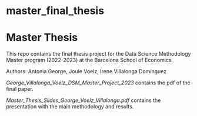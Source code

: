 # master_final_thesis

# Master Thesis

This repo contains the final thesis project for the Data Science Methodology Master program (2022-2023) at the Barcelona School of Economics.

Authors: Antonia George, Joule Voelz, Irene Villalonga Domínguez

*George_Villalonga_Voelz_DSM_Master_Project_2023* contains the pdf of the final paper.

*Master_Thesis_Slides_George_Voelz_Villalonga.pdf* contains the presentation with the main methodology and results.